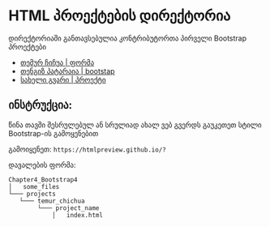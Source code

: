 # HTML პროექტების დირექტორია

დირექტორიაში განთავსებულია კონტრიბუტორთა პირველი Bootstrap პროექტები

- [თემურ ჩიჩუა | ფორმა](https://htmlpreview.github.io/?https://github.com/temurchichua/UnilabPythonDevelopment/blob/master/Chapter4_Bootstrap4/projects/Temur_Chichua/home.html)
- [თენგიზ პატარაია | bootstap](https://htmlpreview.github.io/?https://github.com/temurchichua/UnilabPythonDevelopment/blob/master/Chapter4_Bootstrap4/projects/Tengiz_Pataraia/index.html)
- [სახელი გვარი | პროექტი](/მისამართი)

## ინსტრუქცია:

წინა თავში შესრულებულ ან სრულიად ახალ ვებ გვერდს გაუკეთეთ სტილი Bootstrap-ის გამოყენებით

გამოიყენეთ: `https://htmlpreview.github.io/?`

დავალების ფორმა:
```
Chapter4_Bootstrap4
│   some_files
└─── projects
   └─── temur_chichua
        └─── project_name
            │   index.html
   
```
